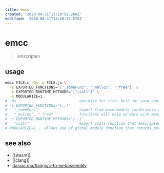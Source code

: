 ```yaml
---
title: emcc
created: '2020-08-31T13:19:52.268Z'
modified: '2020-08-31T13:26:27.570Z'
---
```


# emcc

> emscripten

## usage
```sh
emcc FILE.c -Os -o FILE.js \
  -s EXPORTED_FUNCTIONS='["_someFunc", "_malloc", "_free"]' \
  -s EXPORTED_RUNTIME_METHODS='["ccall"]' \
  -s MODULARIZE=1
# -Os                             optimize for size: both for wasm and js
# -s EXPORTED_FUNCTIONS='[..]'
#   "_someFunc"                   export from wasm-module (underscore required !)
#   "_malloc", "_free"            functions will help us work with memory.
# -s EXPORTED_RUNTIME_METHODS='[..]'
#   "ccall"                       export ccall-function that emscripten generates for us
# MODULARIZE=1    allows use of global module function that returns promise with an instance of wasm module

```
## see also
- [[wasm]]
- [[clang]]
- [dassur.ma/things/c-to-webassembly](https://dassur.ma/things/c-to-webassembly/)
